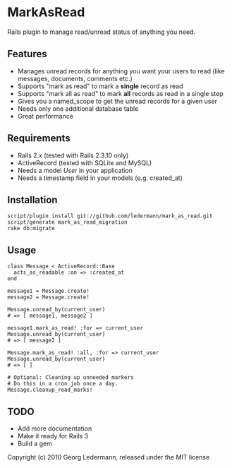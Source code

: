 MarkAsRead
==========

Rails plugin to manage read/unread status of anything you need.


## Features

* Manages unread records for anything you want your users to read (like messages, documents, comments etc.)
* Supports "mark as read" to mark a **single** record as read
* Supports "mark all as read" to mark **all** records as read in a single step
* Gives you a named_scope to get the unread records for a given user
* Needs only one additional database table
* Great performance


## Requirements

* Rails 2.x (tested with Rails 2.3.10 only)
* ActiveRecord (tested with SQLite and MySQL)
* Needs a model _User_ in your application
* Needs a timestamp field in your models (e.g. created_at)


## Installation

    script/plugin install git://github.com/ledermann/mark_as_read.git
    script/generate mark_as_read_migration
    rake db:migrate


## Usage

    class Message < ActiveRecord::Base
      acts_as_readable :on => :created_at
    end

    message1 = Message.create!
    message2 = Message.create!
    
    Message.unread_by(current_user)
    # => [ message1, message2 ]
    
    message1.mark_as_read! :for => current_user
    Message.unread_by(current_user)
    # => [ message2 ]
    
    Message.mark_as_read! :all, :for => current_user
    Message.unread_by(current_user)
    # => [ ]
    
    # Optional: Cleaning up unneeded markers
    # Do this in a cron job once a day.
    Message.cleanup_read_marks!


## TODO

* Add more documentation
* Make it ready for Rails 3
* Build a gem


Copyright (c) 2010 Georg Ledermann, released under the MIT license